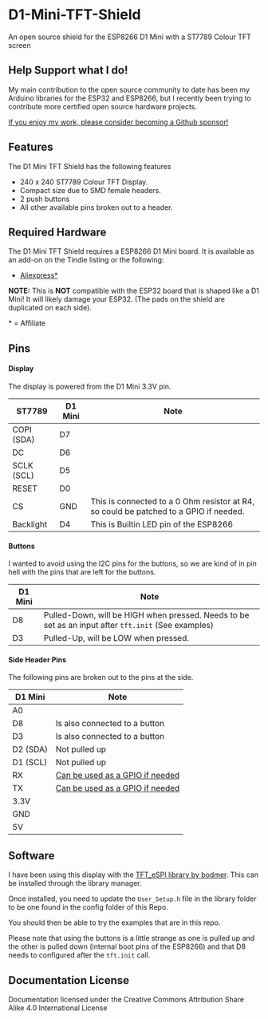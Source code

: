 # D1-Mini-TFT-Shield

An open source shield for the ESP8266 D1 Mini with a ST7789 Colour TFT screen

## Help Support what I do!

My main contribution to the open source community to date has been my Arduino libraries for the ESP32 and ESP8266, but I recently been trying to contribute more certified open source hardware projects.

[If you enjoy my work, please consider becoming a Github sponsor!](https://github.com/sponsors/witnessmenow/)

## Features

The D1 Mini TFT Shield has the following features

- 240 x 240 ST7789 Colour TFT Display.
- Compact size due to SMD female headers.
- 2 push buttons
- All other available pins broken out to a header.

## Required Hardware

The D1 Mini TFT Shield requires a ESP8266 D1 Mini board. It is available as an add-on on the Tindie listing or the following:

- [Aliexpress\*](http://s.click.aliexpress.com/e/uzFUnIe)

**NOTE:** This is **NOT** compatible with the ESP32 board that is shaped like a D1 Mini! It will likely damage your ESP32. (The pads on the shield are duplicated on each side).

\* = Affiliate

## Pins

#### Display

The display is powered from the D1 Mini 3.3V pin.

| ST7789     | D1 Mini | Note                                                                                  |
| ---------- | ------- | ------------------------------------------------------------------------------------- |
| COPI (SDA) | D7      |                                                                                       |
| DC         | D6      |                                                                                       |
| SCLK (SCL) | D5      |                                                                                       |
| RESET      | D0      |                                                                                       |
| CS         | GND     | This is connected to a 0 Ohm resistor at R4, so could be patched to a GPIO if needed. |
| Backlight  | D4      | This is Builtin LED pin of the ESP8266                                                |

#### Buttons

I wanted to avoid using the I2C pins for the buttons, so we are kind of in pin hell with the pins that are left for the buttons.

| D1 Mini | Note                                                                                                |
| ------- | --------------------------------------------------------------------------------------------------- |
| D8      | Pulled-Down, will be HIGH when pressed. Needs to be set as an input after `tft.init` (See examples) |
| D3      | Pulled-Up, will be LOW when pressed.                                                                |

#### Side Header Pins

The following pins are broken out to the pins at the side.

| D1 Mini  | Note                                                                           |
| -------- | ------------------------------------------------------------------------------ |
| A0       |                                                                                |
| D8       | Is also connected to a button                                                  |
| D3       | Is also connected to a button                                                  |
| D2 (SDA) | Not pulled up                                                                  |
| D1 (SCL) | Not pulled up                                                                  |
| RX       | [Can be used as a GPIO if needed](https://www.youtube.com/watch?v=uBvnvf35YJ8) |
| TX       | [Can be used as a GPIO if needed](https://www.youtube.com/watch?v=uBvnvf35YJ8) |
| 3.3V     |                                                                                |
| GND      |                                                                                |
| 5V       |                                                                                |

## Software

I have been using this display with the [TFT_eSPI library by bodmer](https://github.com/Bodmer/TFT_eSPI). This can be installed through the library manager.

Once installed, you need to update the `User_Setup.h` file in the library folder to be one found in the config folder of this Repo.

You should then be able to try the examples that are in this repo.

Please note that using the buttons is a little strange as one is pulled up and the other is pulled down (internal boot pins of the ESP8266) and that D8 needs to configured after the `tft.init` call.

## Documentation License

Documentation licensed under the Creative Commons Attribution Share Alike 4.0 International License
